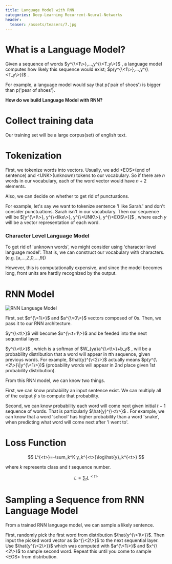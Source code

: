 ```yaml
---
title: Language Model with RNN
categories: Deep-Learning Recurrent-Neural-Networks
header:
  teaser: /assets/teasers/7.jpg
---
```


# What is a Language Model?

Given a sequence of words $y^{\<1\>},...,y^{\<T_y\>}$ , a language model computes how likely this sequence would exist; $p(y^{\<1\>},...,y^{\<T_y\>})$ .

For example, a language model would say that p('pair of shoes') is bigger than p('pear of shoes').

**How do we build Language Model with RNN?**

# Collect training data

Our training set will be a large corpus(set) of english text.

# Tokenization

First, we tokenize words into vectors. Usually, we add \<EOS\>(end of sentence) and \<UNK\>(unknown) tokens to our vocabulary. So if there are $n$ words in our vocabulary, each of the word vector would have $n+2$ elements.

Also, we can decide on whether to get rid of punctuations.

For example, let's say we want to tokenize sentence 'I like Sarah.' and don't consider punctuations. Sarah isn't in our vocabulary. Then our sequence will be $[y^{\<I\>}, y^{\<like\>}, y^{\<UNK\>}, y^{\<EOS\>}]$ , where each $y$ will be a vector representation of each word.

### Character Level Language Model

To get rid of 'unknown words', we might consider using 'character level language model'. That is, we can construct our vocabulary with characters.(e.g. [a,...,Z,0,...,9])

However, this is computationally expensive, and since the model becomes long, front units are hardly recognized by the output.

# RNN Model

![RNN Language Model](https://lh3.googleusercontent.com/BICtSJ7n6fF0Fv_rsHfVdgntAIbeeT4j-geZh2EZQsG2WxMgMczpEyu-kS-lB21-l1nUP3ZjAcmGV3A0xDbB8zMYmohUtLXmgsvvE_tjTbcbPz3TF0x3TUX_m5X3wEyFMWJzIkhFYQ=w2400)

First, set $x^{\<1\>}$ and $a^{\<0\>}$ vectors composed of 0s. Then, we pass it to our RNN architecture.

$y^{\<t\>}$ will become $x^{\<t+1\>}$ and be feeded into the next sequential layer.

$y^{\<t\>}$ , which is a softmax of $W_{ya}a^{\<t\>}+b_y$ , will be a probability distribution that a word will appear in $t$th sequence, given previous words. For example, $\hat{y}^{\<2\>}$ actually means $p(y^{\<2\>}\|y^{\<1\>})$ (probability words will appear in 2nd place given 1st probability distribution).

From this RNN model, we can know two things.

First, we can know probability an input sentence exist. We can multiply all of the output $\hat{y}$ s to compute that probability.

Second, we can know probability each word will come next given initial $t-1$ sequence of words. That is particularly $\hat{y}^{\<t\>}$ . For example, we can know that a word 'school' has higher probability than a word 'snake', when predicting what word will come next after 'I went to'.

# Loss Function

$$
L^{<t>}=-\sum_k^K y_k^{<t>}\log⁡\hat{y}_k^{<t>}
$$

where $k$ represents class and $t$ sequence number.

$$
L = \sum_t L^{<t>}
$$

 # Sampling a Sequence from RNN Language Model

 From a trained RNN language model, we can sample a likely sentence.

 First, randomly pick the first word from distribution $\hat{y^{\<1\>}}$. Then input the picked word vector as $x^{\<2\>}$ to the next sequential layer. Use $\hat{y^{\<2\>}}$ which was computed with $a^{\<1\>}$ and $x^{\<2\>}$ to sample second word. Repeat this until you come to sample \<EOS\> from distribution.

